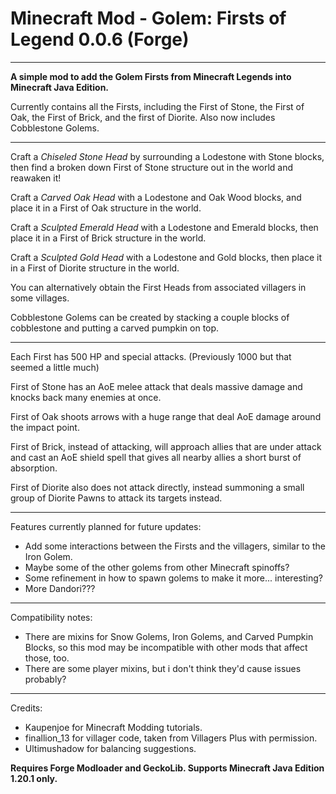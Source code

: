 # Minecraft Mod - Golem: Firsts of Legend 0.0.6 (Forge)

---

**A simple mod to add the Golem Firsts from Minecraft Legends into Minecraft Java Edition.**

Currently contains all the Firsts, including the First of Stone, the First of Oak, the First of Brick, and the first of Diorite.
Also now includes Cobblestone Golems.

---

Craft a *Chiseled Stone Head* by surrounding a Lodestone with Stone blocks, then find a broken down First of Stone structure out in the world and reawaken it!

Craft a *Carved Oak Head* with a Lodestone and Oak Wood blocks, and place it in a First of Oak structure in the world.

Craft a *Sculpted Emerald Head* with a Lodestone and Emerald blocks, then place it in a First of Brick structure in the world.

Craft a *Sculpted Gold Head* with a Lodestone and Gold blocks, then place it in a First of Diorite structure in the world.

You can alternatively obtain the First Heads from associated villagers in some villages.

Cobblestone Golems can be created by stacking a couple blocks of cobblestone and putting a carved pumpkin on top.

---

Each First has 500 HP and special attacks. (Previously 1000 but that seemed a little much)

First of Stone has an AoE melee attack that deals massive damage and knocks back many enemies at once.

First of Oak shoots arrows with a huge range that deal AoE damage around the impact point.

First of Brick, instead of attacking, will approach allies that are under attack and cast an AoE shield spell that gives all nearby allies a short burst of absorption.

First of Diorite also does not attack directly, instead summoning a small group of Diorite Pawns to attack its targets instead.

---

Features currently planned for future updates:
+ Add some interactions between the Firsts and the villagers, similar to the Iron Golem.
+ Maybe some of the other golems from other Minecraft spinoffs?
+ Some refinement in how to spawn golems to make it more... interesting?
+ More Dandori???

---

Compatibility notes:
+ There are mixins for Snow Golems, Iron Golems, and Carved Pumpkin Blocks, so this mod may be incompatible with other mods that affect those, too.
+ There are some player mixins, but i don't think they'd cause issues probably?

---

Credits:
+ Kaupenjoe for Minecraft Modding tutorials.
+ finallion_13 for villager code, taken from Villagers Plus with permission.
+ Ultimushadow for balancing suggestions.



**Requires Forge Modloader and GeckoLib. Supports Minecraft Java Edition 1.20.1 only.**